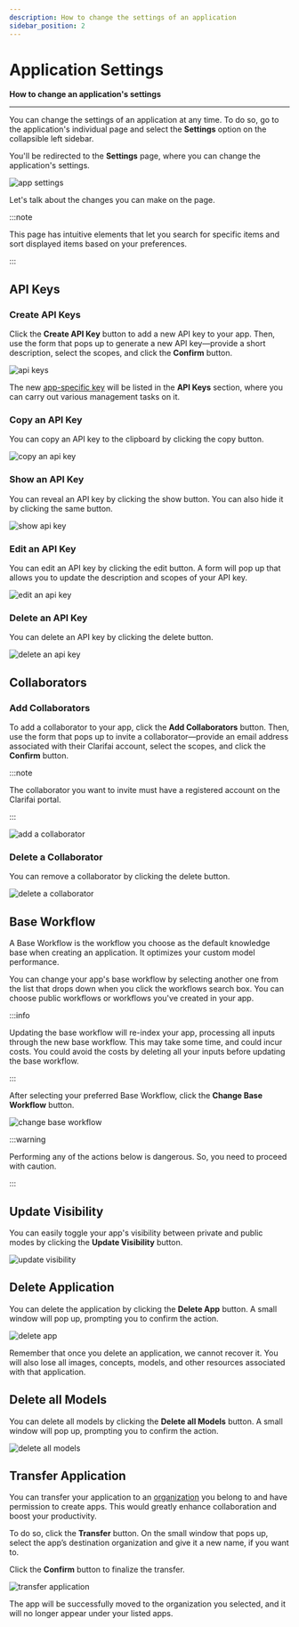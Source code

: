 ```yaml
---
description: How to change the settings of an application
sidebar_position: 2
---
```


# Application Settings

**How to change an application's settings**
<hr />

You can change the settings of an application at any time. To do so, go to the application's individual page and select the **Settings** option on the collapsible left sidebar.

You'll be redirected to the **Settings** page, where you can change the application's settings.

![app settings](/img/edit_application.jpg)

Let's talk about the changes you can make on the page.

:::note

This page has intuitive elements that let you search for specific items and sort displayed items based on your preferences. 

:::

## API Keys

### Create API Keys

Click the **Create API Key** button to add a new API key to your app. Then, use the form that pops up to generate a new API key—provide a short description, select the scopes, and click the **Confirm** button. 

![api keys](/img/application_settings_1.png)

The new [app-specific key](https://docs.clarifai.com/clarifai-basics/authentication/app-specific-api-keys) will be listed in the **API Keys** section, where you can carry out various management tasks on it. 

### Copy an API Key

You can copy an API key to the clipboard by clicking the copy button.

![copy an api key](/img/application_settings_2.png)

### Show an API Key

You can reveal an API key by clicking the show button. You can also hide it by clicking the same button. 

![show api key](/img/application_settings_3.png)

### Edit an API Key

You can edit an API key by clicking the edit button. A form will pop up that allows you to update the description and scopes of your API key. 

![edit an api key](/img/application_settings_4.png)

### Delete an API Key

You can delete an API key by clicking the delete button.

![delete an api key](/img/application_settings_5.png)

## Collaborators

### Add Collaborators

To add a collaborator to your app, click the **Add Collaborators** button. Then, use the form that pops up to invite a collaborator—provide an email address associated with their Clarifai account, select the scopes, and click the **Confirm** button. 

:::note

The collaborator you want to invite must have a registered account on the Clarifai portal. 

:::

![add a collaborator](/img/application_settings_6.png)

### Delete a Collaborator

You can remove a collaborator by clicking the delete button.

![delete a collaborator](/img/application_settings_7.png)

## Base Workflow

A Base Workflow is the workflow you choose as the default knowledge base when creating an application. It optimizes your custom model performance.

You can change your app's base workflow by selecting another one from the list that drops down when you click the workflows search box. You can choose public workflows or workflows you've created in your app. 

:::info

Updating the base workflow will re-index your app, processing all inputs through the new base workflow. This may take some time, and could incur costs. You could avoid the costs by deleting all your inputs before updating the base workflow.

:::

After selecting your preferred Base Workflow, click the **Change Base Workflow** button. 

![change base workflow](/img/application_settings_8.png) 

:::warning

Performing any of the actions below is dangerous. So, you need to proceed with caution. 

:::

## Update Visibility

You can easily toggle your app's visibility between private and public modes by clicking the **Update Visibility** button.

![update visibility](/img/application_settings_update_visibility.png) 

## Delete Application

You can delete the application by clicking the **Delete App** button. A small window will pop up, prompting you to confirm the action. 

![delete app](/img/application_settings_11.png)

Remember that once you delete an application, we cannot recover it. You will also lose all images, concepts, models, and other resources associated with that application. 

## Delete all Models

You can delete all models by clicking the **Delete all Models** button. A small window will pop up, prompting you to confirm the action. 

![delete all models](/img/application_settings_10.png)

## Transfer Application

You can transfer your application to an [organization](https://docs.clarifai.com/portal-guide/clarifai-organizations/) you belong to and have permission to create apps. This would greatly enhance collaboration and boost your productivity.

To do so, click the **Transfer** button. On the small window that pops up, select the app’s destination organization and give it a new name, if you want to.

Click the **Confirm** button to finalize the transfer.

![transfer application](/img/application_settings_9.png) 

The app will be successfully moved to the organization you selected, and it will no longer appear under your listed apps.
